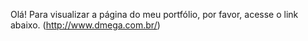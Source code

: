 Olá! Para visualizar a página do meu portfólio, por favor, acesse o link abaixo.
(http://www.dmega.com.br/)
